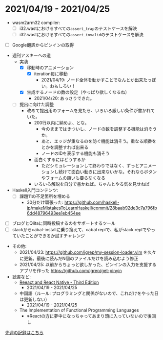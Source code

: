 # 2021/04/19 - 2021/04/25

- wasm2arm32 compiler:
    - [ ] i32.wastにおけるすべての`assert_trap`のテストケースを解決
    - [ ] i32.wastにおけるすべての`assert_invalid`のテストケースを解決
- [ ] Google翻訳からピンインの取得
- 週刊アスキーへの道
    - 実装
        - [x] 移動時のアニメーション
            - [x] iteration毎に移動
                - 2021/04/19: ノード全体を動かすことでなんとか出来たっぽい。おもしろい！
        - [x] 生成するノードの数の設定（やっぱり欲しくなるね）
            - 2021/04/20: あっさりできた。
    - [ ] 提出に向けた調整
        - 改めて提出用のフォームを見たら、いろいろ厳しい条件が書かれていた。
            - 200行以内に納めよ、とな。
                - 今のままではきついし、ノードの数を調整する機能は消そうか。
                - あと、エッジが重なるのを防ぐ機能は消そう。重なる順番をとかを調整すれば出来る
                - ノードのIDを表示する機能も消そう
            - 面白くするにはどうするか
                - ただシミュレーションして終わりではなく、ずっとアニメーションし続けて面白い動きに出来ないかな。それならボタンやフォームの類いも要らなくなる
            - いろいろ解説を自分で書かねば。ちゃんとやる気を見せねば
- Haskell入門コンテンツ:
    - [ ] 課題11の不足箇所を埋める
        - 30分だけ頑張った: <https://github.com/haskell-jp/makeMistakesToLearnHaskell/commit/28baab92de3c7a796fb6dd48796493ee1eb454ee>
- [ ] ブログとQiitaに同時投稿するのをサポートするツール
- [ ] stackからcabal-installに乗り換えて、cabal replで、私がstack replでやっていたことができるか試すチャレンジ
- その他:
    - 2021/04/23: <https://github.com/igrep/my-session-loader.vim> を久々に更新。最後に読んだN個のファイルだけを読み込むよう修正
    - 2021/04/25: 以前からちょっと欲しかった、ピンインの入力を支援するアプリを作った <https://github.com/igrep/get-pinyin>
- 読書など:
    - [Reeact and React Native - Third Edition](https://www.packtpub.com/product/react-and-react-native-third-edition/9781839211140)
        - 2021/04/19 - 2021/04/25
    - 中国語（ルール: プログラミングと関係がないので、これだけをやった日は更新しない）
        - 2021/04/19 - 2021/04/25
    - The Implementation of Functional Programming Languages
        - ※Reactの方に夢中になっちゃってあまり頭に入っていないので後回し

[先週の記録はこちら](https://github.com/igrep/daily-commits/blob/223ec0bcd716bbfe84c0453fb4245e5ced6e100d/yesterday.md)
